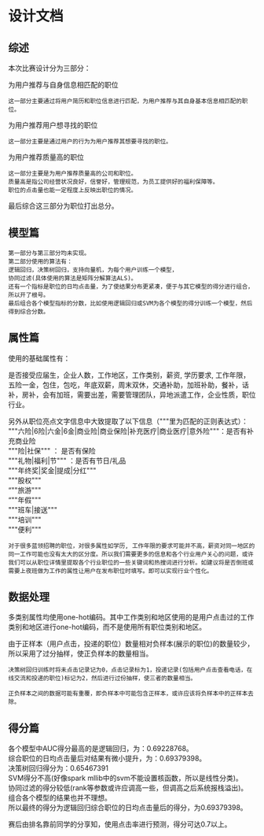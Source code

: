 # 设计文档
## 综述
本次比赛设计分为三部分：

为用户推荐与自身信息相匹配的职位

    这一部分主要通过将用户简历和职位信息进行匹配，为用户推荐与其自身基本信息相匹配的职位。
    
为用户推荐用户想寻找的职位

    这一部分主要是通过用户的行为为用户推荐其想要寻找的职位。
    
为用户推荐质量高的职位

    这一部分主要是为用户推荐质量高的公司和职位。
    质量高是指公司经营状况良好，信誉好，管理规范，为员工提供好的福利保障等。
    职位的点击量也能一定程度上反映出职位的情况。
    
最后综合这三部分为职位打出总分。
## 模型篇
    第一部分与第三部分均未实现。
    第二部分使用的算法有：
	逻辑回归，决策树回归，支持向量机，为每个用户训练一个模型，
	协同过滤(具体使用的算法是矩阵分解算法ALS)。
    还有一个指标是职位的日均点击量，为了使结果分布更紧凑，便于与其它模型的得分进行组合，所以开了根号。
    最后组合各个模型指标的分数，比如使用逻辑回归或SVM为各个模型的得分训练一个模型，然后得到综合分数。
  
## 属性篇
使用的基础属性有：

是否接受应届生，企业人数，工作地区，工作类别，薪资, 学历要求, 工作年限，五险一金，包住，包吃，年底双薪，周末双休，交通补助，加班补助，餐补，话补，房补，会有加班，需要出差，需要管理团队，异地派遣工作，企业性质，职位行业。

另外从职位亮点文字信息中大致提取了以下信息（"""里为匹配的正则表达式）：  
"""六险|6险|六金|6金|商业险|商业保险|补充医疗|商业医疗|意外险"""：是否有补充商业险  
"""险|社保"""		： 是否有保险  
"""礼物|福利|节""" 	：是否有节日/礼品  
"""年终奖|奖金|提成|分红"""    
"""股权"""  
“""旅游"""  
“""年假"""  
"""班车|接送"""  
"""培训"""  
"""便利"""  

    对于很多蓝领招聘的职位，对很多属性如学历, 工作年限的要求可能并不高，薪资对同一地区的同一工作可能也没有太大的区分度。所以我们需要更多的信息和各个行业用户关心的问题，或许我们可以从职位详情里提取各个行业职位的一些关键词和热搜词进行分析。如建议将是否倒班或需要上夜班做为工作的属性让用户在发布职位时填写。即可以实现行业个性化。
## 数据处理
  多类别属性均使用one-hot编码。其中工作类别和地区使用的是用户点击过的工作类别和地区进行one-hot编码，而不是使用所有职位类别和地区。
  
  由于正样本（用户点击，投递的职位）数量相对负样本(展示的职位)的数量较少，所以采用了过分抽样，使正负样本的数量相当。
  
    决策树回归训练时将未点击记录记为0，点击记录标为1，投递记录(包括用户点击查看电话，在线交流和投递的职位)标记为2，然后进行过份抽样，使三者的数量相当。
    
    正负样本之间的数据可能有重覆，即负样本中可能包含正样本，或许应该将负样本中的正样本去除。

## 得分篇

各个模型中AUC得分最高的是逻辑回归，为：0.69228768。  
综合职位的日均点击量后对结果有微小提升，为：0.69379398。  
决策树回归得分为：0.65467391  
SVM得分不高(好像spark mllib中的svm不能设置核函数，所以是线性分类)。  
协同过滤的得分较低(rank等参数或许应调高一些，但调高之后系统报栈溢出)。  
组合各个模型的结果也并不理想。  
所以最终的得分为逻辑回归综合职位的日均点击量后的得分，为0.69379398。  

赛后由排名靠前同学的分享知，使用点击率进行预测，得分可达0.7以上。
